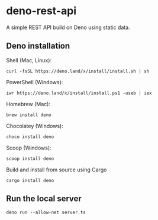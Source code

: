 # deno-rest-api

A simple REST API build on Deno using static data.

## Deno installation

Shell (Mac, Linux):

```
curl -fsSL https://deno.land/x/install/install.sh | sh
```

PowerShell (Windows):

```
iwr https://deno.land/x/install/install.ps1 -useb | iex
```

Homebrew (Mac):

```
brew install deno
```

Chocolatey (Windows):

```
choco install deno
```

Scoop (Windows):

```
scoop install deno
```

Build and install from source using Cargo

```
cargo install deno
```

## Run the local server

```
deno run --allow-net server.ts
```

